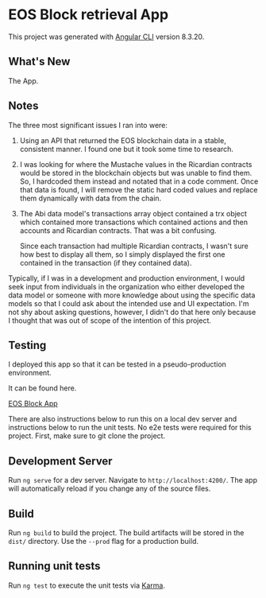 # EOS Block retrieval App

This project was generated with [Angular CLI](https://github.com/angular/angular-cli) version 8.3.20.

## What's New

The App.

## Notes

The three most significant issues I ran into were:
  1. Using an API that returned the EOS blockchain data in a stable, consistent manner. I found one but it took some time to research.
  2. I was looking for where the Mustache values in the Ricardian contracts would be stored in the blockchain objects but was unable to find them. So, I hardcoded them instead and notated that in a code comment. Once that data is found, I will remove the static hard coded values and replace them dynamically with data from the chain. 
  3. The Abi data model's transactions array object contained a trx object which contained more transactions which contained actions and then accounts and Ricardian contracts. That was a bit confusing.
  
        Since each transaction had multiple Ricardian contracts, I wasn't sure how best to display all them, so I simply displayed the first one contained in the transaction (if they contained data).
  
Typically, if I was in a development and production environment, I would seek input from individuals in the organization who either developed the data model or someone with more knowledge about using the specific data models so that I could ask about the intended use and UI expectation. I'm not shy about asking questions, however, I didn't do that here only because I thought that was out of scope of the intention of this project. 

## Testing

I deployed this app so that it can be tested in a pseudo-production environment. 

It can be found here.

[EOS Block App](https://block-one-app.now.sh/)

There are also instructions below to run this on a local dev server and instructions below to run the unit tests. No e2e tests were required for this project. First, make sure to git clone the project.

## Development Server

Run `ng serve` for a dev server. Navigate to `http://localhost:4200/`. The app will automatically reload if you change any of the source files.

## Build

Run `ng build` to build the project. The build artifacts will be stored in the `dist/` directory. Use the `--prod` flag for a production build.

## Running unit tests

Run `ng test` to execute the unit tests via [Karma](https://karma-runner.github.io).

